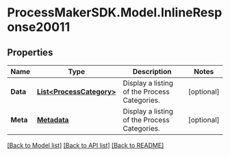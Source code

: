 
# ProcessMakerSDK.Model.InlineResponse20011

## Properties

Name | Type | Description | Notes
------------ | ------------- | ------------- | -------------
**Data** | [**List&lt;ProcessCategory&gt;**](ProcessCategory.md) | Display a listing of the Process Categories. | [optional] 
**Meta** | [**Metadata**](Metadata.md) | Display a listing of the Process Categories. | [optional] 

[[Back to Model list]](../README.md#documentation-for-models)
[[Back to API list]](../README.md#documentation-for-api-endpoints)
[[Back to README]](../README.md)

